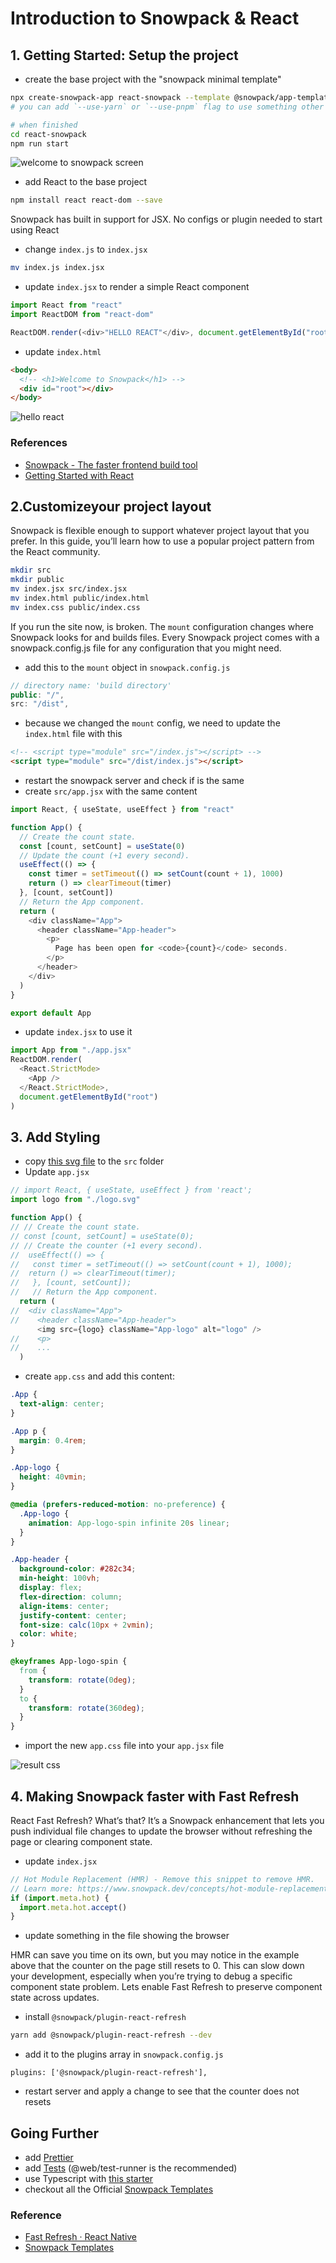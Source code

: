 # Introduction to Snowpack & React

## 1. Getting Started: Setup the project

- create the base project with the "snowpack minimal template"

```bash
npx create-snowpack-app react-snowpack --template @snowpack/app-template-minimal
# you can add `--use-yarn` or `--use-pnpm` flag to use something other than npm

# when finished
cd react-snowpack
npm run start
```

![welcome to snowpack screen](https://www.snowpack.dev/img/guides/react/minimalist-hello-world.png)

- add React to the base project

```bash
npm install react react-dom --save
```

Snowpack has built in support for JSX. No configs or plugin needed to start using React

- change `index.js` to `index.jsx`

```bash
mv index.js index.jsx
```

- update `index.jsx` to render a simple React component

```javascript
import React from "react"
import ReactDOM from "react-dom"

ReactDOM.render(<div>"HELLO REACT"</div>, document.getElementById("root"))
```

- update `index.html`

```html
<body>
  <!-- <h1>Welcome to Snowpack</h1> -->
  <div id="root"></div>
</body>
```

![hello react](https://www.snowpack.dev/img/guides/react/minimalist-hello-world-react.png)

### References

- [Snowpack \- The faster frontend build tool](https://www.snowpack.dev/)
- [Getting Started with React](https://www.snowpack.dev/tutorials/react)

## 2.Customizeyour project layout

Snowpack is flexible enough to support whatever project layout that you prefer. In this guide, you’ll learn how to use a popular project pattern from the React community.

```bash
mkdir src
mkdir public
mv index.jsx src/index.jsx
mv index.html public/index.html
mv index.css public/index.css
```

If you run the site now, is broken. The `mount` configuration changes where Snowpack looks for and builds files. Every Snowpack project comes with a snowpack.config.js file for any configuration that you might need.

- add this to the `mount` object in `snowpack.config.js`

```javascript
// directory name: 'build directory'
public: "/",
src: "/dist",

```

- because we changed the `mount` config, we need to update the `index.html` file with this

```html
<!-- <script type="module" src="/index.js"></script> -->
<script type="module" src="/dist/index.js"></script>
```

- restart the snowpack server and check if is the same
- create `src/app.jsx` with the same content

```javascript
import React, { useState, useEffect } from "react"

function App() {
  // Create the count state.
  const [count, setCount] = useState(0)
  // Update the count (+1 every second).
  useEffect(() => {
    const timer = setTimeout(() => setCount(count + 1), 1000)
    return () => clearTimeout(timer)
  }, [count, setCount])
  // Return the App component.
  return (
    <div className="App">
      <header className="App-header">
        <p>
          Page has been open for <code>{count}</code> seconds.
        </p>
      </header>
    </div>
  )
}

export default App
```

- update `index.jsx` to use it

```javascript
import App from "./app.jsx"
ReactDOM.render(
  <React.StrictMode>
    <App />
  </React.StrictMode>,
  document.getElementById("root")
)
```

## 3. Add Styling

- copy [this svg file](https://github.com/snowpackjs/snowpack/blob/main/create-snowpack-app/app-template-react/src/logo.svg) to the `src` folder
- Update `app.jsx`

```javascript
// import React, { useState, useEffect } from 'react';
import logo from "./logo.svg"

function App() {
// // Create the count state.
// const [count, setCount] = useState(0);
// // Create the counter (+1 every second).
//  useEffect(() => {
//   const timer = setTimeout(() => setCount(count + 1), 1000);
//  return () => clearTimeout(timer);
//   }, [count, setCount]);
//   // Return the App component.
  return (
//  <div className="App">
//    <header className="App-header">
      <img src={logo} className="App-logo" alt="logo" />
//    <p>
//    ...
  )

```

- create `app.css` and add this content:

```css
.App {
  text-align: center;
}

.App p {
  margin: 0.4rem;
}

.App-logo {
  height: 40vmin;
}

@media (prefers-reduced-motion: no-preference) {
  .App-logo {
    animation: App-logo-spin infinite 20s linear;
  }
}

.App-header {
  background-color: #282c34;
  min-height: 100vh;
  display: flex;
  flex-direction: column;
  align-items: center;
  justify-content: center;
  font-size: calc(10px + 2vmin);
  color: white;
}

@keyframes App-logo-spin {
  from {
    transform: rotate(0deg);
  }
  to {
    transform: rotate(360deg);
  }
}
```

- import the new `app.css` file into your `app.jsx` file

![result css](https://www.snowpack.dev/img/guides/react/react.gif)

## 4. Making Snowpack faster with Fast Refresh

React Fast Refresh? What’s that? It’s a Snowpack enhancement that lets you push individual file changes to update the browser without refreshing the page or clearing component state.

- update `index.jsx`

```javascript
// Hot Module Replacement (HMR) - Remove this snippet to remove HMR.
// Learn more: https://www.snowpack.dev/concepts/hot-module-replacement
if (import.meta.hot) {
  import.meta.hot.accept()
}
```

- update something in the file showing the browser

HMR can save you time on its own, but you may notice in the example above that the counter on the page still resets to 0. This can slow down your development, especially when you’re trying to debug a specific component state problem. Lets enable Fast Refresh to preserve component state across updates.

- install `@snowpack/plugin-react-refresh`

```bash
yarn add @snowpack/plugin-react-refresh --dev
```

- add it to the plugins array in `snowpack.config.js`

```
plugins: ['@snowpack/plugin-react-refresh'],
```

- restart server and apply a change to see that the counter does not resets

## Going Further

- add [Prettier](https://prettier.io/)
- add [Tests](https://www.snowpack.dev/guides/testing) (@web/test-runner is the recommended)
- use Typescript with [this starter](https://github.com/snowpackjs/snowpack/tree/main/create-snowpack-app/app-template-react-typescript)
- checkout all the Official [Snowpack Templates](https://github.com/snowpackjs/snowpack/tree/main/create-snowpack-app)

### Reference

- [Fast Refresh · React Native](https://reactnative.dev/docs/fast-refresh)
- [Snowpack Templates](https://github.com/snowpackjs/snowpack/tree/main/create-snowpack-app)
